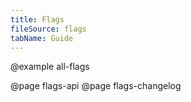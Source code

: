 ```yaml
---
title: Flags
fileSource: flags
tabName: Guide
---
```


@example all-flags

@page flags-api
@page flags-changelog
